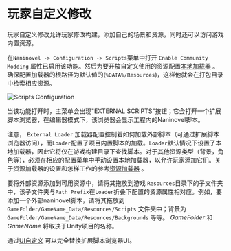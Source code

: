 # 玩家自定义修改

玩家自定义修改允许玩家修改构建，添加自己的场景和资源，同时还可以访问游戏内置资源。

在`Naninovel -> Configuration -> Scripts`菜单中打开 `Enable Community Modding` 属性已启用该功能。然后为要开放自定义使用的资源配置[本地加载器](/zh/guide/resource-providers.md#本地资源加载器) 。确保配置加载器的根路径为默认值的(`%DATA%/Resources`)，这样他就会在打包目录中检索相应资源。

![Scripts Configuration](https://i.gyazo.com/96630a3a1c592c43f73c47d1bc3bbea1.png)

当该功能打开时，主菜单会出现"EXTERNAL SCRIPTS"按钮；它会打开一个扩展脚本浏览器，在编辑器模式下，该浏览器会显示工程内的Naninovel脚本。

注意， `External Loader` 加载器配置控制着如何加载外部脚本（可通过扩展脚本浏览器访问），而`Loader`配置了项目内置脚本的加载。`Loader`默认情况下设置了本地加载器，因此它将仅在游戏构建目录下查找脚本。对于其他资源类型（背景，角色等），必须在相应的配置菜单中手动设置本地加载器，以允许玩家添加它们。关于资源加载器的设置和怎样工作的参考[资源加载器](/zh/guide/resource-providers.md) 。

要将外部资源添加到可用资源中，请将其拖放到游戏 `Resources`目录下的子文件夹中，该子文件夹与`Path Prefix`在`Loader`折叠下配置的资源属性相对应。例如，要添加一个外部naninovel脚本，请将其拖放到 `GameFolder/GameName_Data/Resources/Scripts` 文件夹中；背景为 `GameFolder/GameName_Data/Resources/Backgrounds` 等等。 *GameFolder* 和 *GameName* 将取决于Unity项目的名称。

通过[UI自定义](/zh/guide/user-interface.md#UI自定义) 可以完全替换扩展脚本浏览器UI。

